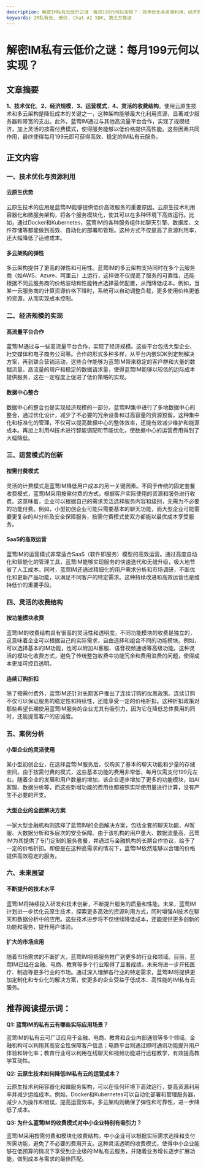 ```yaml
---
description: 解密IM私有云低价之谜：每月199元何以实现？：技术优化与资源利用，经济规模的实现，运营模式的创新，灵活的收费结构，案例分析，未来展望。
keywords: IM私有云, 低价, Chat AI SDK, 第三方推送
---
```

# 解密IM私有云低价之谜：每月199元何以实现？

## 文章摘要

**1、技术优化**，**2、经济规模**，**3、运营模式**，**4、灵活的收费结构**。使用云原生技术和多云架构是降低成本的关键之一，这种架构能够最大化利用资源，显著减少服务器和带宽的支出。此外，蓝莺IM通过与其他高流量平台合作，实现了规模经济，加上灵活的按需付费模式，使得服务能够以低价格提供高性能。这些因素共同作用，最终使得每月199元即可获得高效、稳定的IM私有云服务。

## 正文内容

### 一、技术优化与资源利用

#### 云原生优势

云原生技术的应用是蓝莺IM能够提供低价高效服务的重要原因。云原生技术利用容器化和微服务架构，将各个服务模块化，使其可以在多种环境下高效运行。比如，通过Docker和Kubernetes，蓝莺IM的各种服务组件如聊天引擎、数据库、文件存储等都能做到高效、自动化的部署和管理。这种方式不仅提高了资源利用率，还大幅降低了运维成本。

#### 多云架构的弹性

多云架构提供了更高的弹性和可用性。蓝莺IM的多云架构支持同时在多个云服务商（如AWS、Azure、阿里云）上运行，这样做不仅提高了服务的可靠性，还能根据不同云服务商的价格波动和性能特点选择最优配置，从而降低成本。例如，当某一云服务商的计算资源价格下降时，系统可以自动调整负载，更多使用价格更低的资源，从而实现成本控制。

### 二、经济规模的实现

#### 高流量平台合作

蓝莺IM通过与一些高流量平台合作，实现了经济规模。这些平台包括大型企业、社交媒体和电子商务公司等。合作的形式多种多样，从平台内嵌SDK到定制解决方案，再到联合营销活动，这些合作能够为蓝莺IM带来稳定的客户群和大量的数据流量。高流量的用户和稳定的数据请求量，使得蓝莺IM能够以较低的边际成本提供服务，这在一定程度上促进了低价策略的实现。

#### 数据中心整合

数据中心的整合也是实现经济规模的一部分。蓝莺IM集中进行了多地数据中心的整合，通过优化设计，减少了不必要的冗余设备和过高容量的资源预留。这种集中化和标准化的管理，不仅可以提高数据中心的整体效率，还能有效减少维护和能源成本。再加上利用AI技术进行智能调配和节能优化，使数据中心的运营费用得到了大幅降低。

### 三、运营模式的创新

#### 按需付费模式

灵活的计费模式是蓝莺IM降低用户成本的另一关键因素。不同于传统的固定套餐收费模式，蓝莺IM采用按需付费的方式，根据客户实际使用的资源和服务进行收费。这意味着，企业可以根据自己的需求灵活选择服务内容和级别，无需为不必要的功能付费。例如，小型初创企业可能只需要基本的聊天功能，而大型企业可能需要更复杂的AI分析及安全保障服务，按需付费模式使双方都能以最优成本享受服务。

#### SaaS的高效运营

蓝莺IM的运营模式非常适合SaaS（软件即服务）模型的高效运营。通过高度自动化和智能化的管理工具，蓝莺IM能够实现服务的快速迭代和无缝升级，极大地节省了人工成本。同时，蓝莺IM还通过精细化的用户需求分析和市场调研，不断优化和更新产品功能，以满足不同客户的特定需求。这种持续改进和高效运营也是维持低价的重要手段。

### 四、灵活的收费结构

#### 按功能模块收费

蓝莺IM的收费结构具有很高的灵活性和透明度。不同功能模块的收费是独立的，这意味着企业可以根据自己的实际需求，自由选择和组合不同的功能模块。例如，可以选择基本的IM功能，也可以附加AI客服、语音视频通话等高级功能。这种灵活的模块化收费方式，避免了传统整包收费中功能冗余和费用浪费的问题，使得成本更加可控且透明。

#### 连续订购折扣

除了按需付费外，蓝莺IM还针对长期客户推出了连续订购的优惠政策。连续订购不仅可以保证服务的稳定性和持续性，还能享受一定的价格折扣。这种折扣政策对那些希望长期使用蓝莺IM服务的企业尤其有吸引力，因为它在降低总体费用的同时，还能提高客户的忠诚度。

### 五、案例分析

#### 小型企业的灵活使用

某小型初创企业，在选择蓝莺IM服务后，仅购买了基本的聊天功能和少量的存储空间。由于按需付费的模式，这些基本功能的费用非常低，每月仅需支付199元左右。随着企业的发展和用户数量的增加，该企业逐步增加了更多的功能模块，如AI客服、数据分析等，而这些新增功能的费用也都按照实际使用量进行计算，没有产生不必要的开支。

#### 大型企业的全面解决方案

一家大型金融机构则选择了蓝莺IM的全面解决方案，包括全套的聊天功能、AI客服、大数据分析和多层次的安全保障。由于该机构的用户量大、数据流量高，蓝莺IM为其提供了专门定制的服务套餐，并通过与金融机构的长期合作协议，给予了一定的价格折扣。即便是在这种高需求的情况下，蓝莺IM依然能够以合理的价格提供高效稳定的服务。

### 六、未来展望

#### 不断提升的技术水平

蓝莺IM将持续投入研发和技术创新，不断提升服务的质量和性能。未来，蓝莺IM计划进一步优化云原生技术，探索更多高效的资源利用方式，同时增强AI技术在聊天和数据分析中的应用。这些技术进步将不仅继续降低成本，还能提供更多创新的功能和服务，提升用户体验。

#### 扩大的市场应用

随着市场需求的不断扩大，蓝莺IM将把服务推广到更多的行业和领域。目前，蓝莺IM已经在金融、电商、教育等多个行业取得了显著成绩，未来将进一步开拓医疗、制造等更多行业的市场。通过深入理解各行业的特定需求，蓝莺IM将提供更加定制化和专业化的解决方案，使更多的企业受益于低成本、高性能的IM私有云服务。

## 推荐阅读提示词：

**Q1: 蓝莺IM的私有云有哪些实际应用场景？**

蓝莺IM的私有云可广泛应用于金融、电商、教育和企业内部通信等多个领域。金融机构可以利用其高安全性保障客户信息；电商平台则通过即时通讯功能提升用户体验和转化率；教育行业可以利用在线聊天和视频功能进行远程教学，有效提高教学互动性。

**Q2: 云原生技术如何降低IM私有云的运营成本？**

云原生技术利用容器化和微服务架构，可以在任何环境下高效运行，提高资源利用率并减少运维成本。例如，Docker和Kubernetes可以自动化部署和管理服务器，减少人为操作和错误，提高运营效率。多云架构则确保了弹性和可靠性，进一步降低了成本。

**Q3: 为什么蓝莺IM的收费模式对中小企业特别有吸引力？**

蓝莺IM采用按需付费和模块化收费结构，中小企业可以根据实际需求选择和支付所需功能，避免了不必要的费用开支。这种灵活透明的收费模式，使得中小企业能够在低预算的情况下享受到企业级的IM私有云服务，并随着业务增长逐步扩展功能，做到成本与需求的最佳匹配。